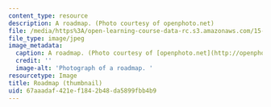 ```yaml
---
content_type: resource
description: A roadmap. (Photo courtesy of openphoto.net)
file: /media/https%3A/open-learning-course-data-rc.s3.amazonaws.com/15-795-seminar-in-operations-management-fall-2002/67aaadaf421ef1842b48da5899fbb4b9_15-795f02-th.jpg
file_type: image/jpeg
image_metadata:
  caption: A roadmap. (Photo courtesy of [openphoto.net](http://openphoto.net/))
  credit: ''
  image-alt: 'Photograph of a roadmap. '
resourcetype: Image
title: Roadmap (thumbnail)
uid: 67aaadaf-421e-f184-2b48-da5899fbb4b9
---
```


